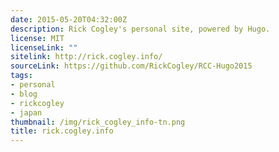 ```yaml
---
date: 2015-05-20T04:32:00Z
description: Rick Cogley's personal site, powered by Hugo.
license: MIT
licenseLink: ""
sitelink: http://rick.cogley.info/
sourceLink: https://github.com/RickCogley/RCC-Hugo2015
tags:
- personal
- blog
- rickcogley
- japan
thumbnail: /img/rick_cogley_info-tn.png
title: rick.cogley.info
---
```

